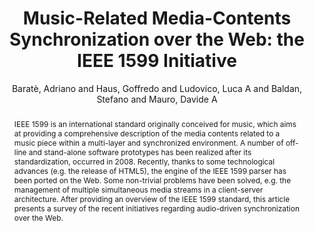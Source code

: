 --- 
title: "Music-Related Media-Contents Synchronization over the Web: the IEEE 1599 Initiative" 
abstract: "IEEE 1599 is an international standard originally conceived for music, which aims at providing a comprehensive description of the media contents related to a music piece within a multi-layer and synchronized environment. A number of off-line and stand-alone software prototypes has been realized after its standardization, occurred in 2008. Recently, thanks to some technological advances (e.g. the release of HTML5), the engine of the IEEE 1599 parser has been ported on the Web. Some non-trivial problems have been solved, e.g. the management of multiple simultaneous media streams in a client-server architecture. After providing an overview of the IEEE 1599 standard, this article presents a survey of the recent initiatives regarding audio-driven synchronization over the Web." 
address: "Paris" 
author: "Baratè, Adriano and Haus, Goffredo and Ludovico, Luca A and Baldan, Stefano and Mauro, Davide A"
webAuthor: "Adriano Baratè, Goffredo Haus, Luca A Ludovico, Stefano Baldan, Davide A Mauro" 
booktitle: "Proceedings of the International Web Audio Conference" 
editor: "Goldszmidt, Samuel and Schnell, Norbert and Saiz, Victor and Matuszewski, Benjamin" 
month: "Proceedings of the International Web Audio Conference"
pages: "" 
publisher: "IRCAM" 
series: "WAC '15"
track: "Poster"  
year: "2015" 
id: "2015_EA_2" 
tags: year2015
media: none 
pdflink: /_data/papers/pdf/2015/2015_2.pdf
ISSN: 2663-5844
---